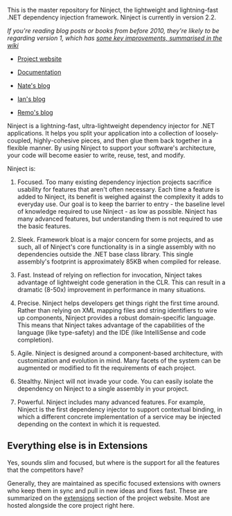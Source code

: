 This is the master repository for Ninject, the lightweight and lightning-fast .NET dependency injection framework. Ninject is currently in version 2.2.

_If you're reading blog posts or books from before 2010, they're likely to be regarding version 1, which has [some key improvements, summarised in the wiki](https://github.com/ninject/ninject/wiki/Changes-in-Ninject-2)_

- [Project website](http://ninject.org/)
- [Documentation](http://ninject.org/learn)

- [Nate's blog](http://kohari.org/)
- [Ian's blog](http://innovatian.com/)
- [Remo's blog](http://www.planetgeek.ch/author/remo-gloor/)

Ninject is a lightning-fast, ultra-lightweight dependency injector for .NET applications. It helps you split your
application into a collection of loosely-coupled, highly-cohesive pieces, and then glue them back together in a
flexible manner. By using Ninject to support your software's architecture, your code will become easier to write,
reuse, test, and modify.

Ninject is:

1. Focused. Too many existing dependency injection projects sacrifice usability for features that aren't often necessary.
   Each time a feature is added to Ninject, its benefit is weighed against the complexity it adds to everyday use. Our goal
   is to keep the barrier to entry - the baseline level of knowledge required to use Ninject - as low as possible. Ninject
   has many advanced features, but understanding them is not required to use the basic features.
   
2. Sleek. Framework bloat is a major concern for some projects, and as such, all of Ninject's core functionality is in a
   single assembly with no dependencies outside the .NET base class library. This single assembly's footprint is approximately
   85KB when compiled for release.
   
3. Fast. Instead of relying on reflection for invocation, Ninject takes advantage of lightweight code generation in the CLR.
   This can result in a dramatic (8-50x) improvement in performance in many situations.
   
4. Precise. Ninject helps developers get things right the first time around. Rather than relying on XML mapping files and
   string identifiers to wire up components, Ninject provides a robust domain-specific language. This means that Ninject
   takes advantage of the capabilities of the language (like type-safety) and the IDE (like IntelliSense and code completion).
   
5. Agile. Ninject is designed around a component-based architecture, with customization and evolution in mind. Many facets
   of the system can be augmented or modified to fit the requirements of each project.
   
6. Stealthy. Ninject will not invade your code. You can easily isolate the dependency on Ninject to a single assembly in
   your project.
   
7. Powerful. Ninject includes many advanced features. For example, Ninject is the first dependency injector to support
   contextual binding, in which a different concrete implementation of a service may be injected depending on the context in
   which it is requested.

Everything else is in Extensions
----------------
Yes, sounds slim and focused, but where is the support for all the features that the competitors have? 

Generally, they are maintained as specific focused extensions with owners who keep them in sync and pull in new ideas and fixes
fast. These are summarized on the [extensions](http://ninject.org/extensions) section of the project website. Most are hosted
alongside the core project right here.
